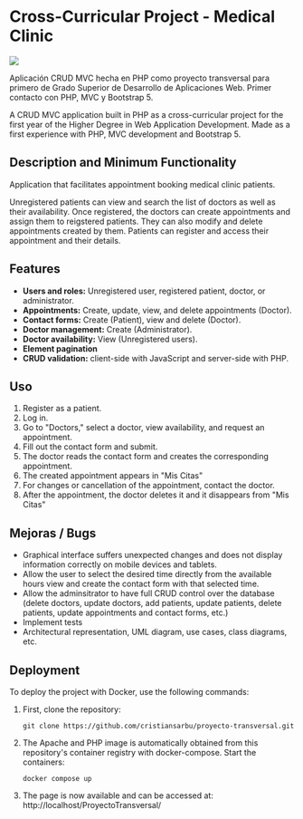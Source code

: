 # Cross-Curricular Project - Medical Clinic
<a href="https://github.com/cristiansarbu/proyecto-transversal/blob/master/README.es.md"><img src="https://img.shields.io/badge/lang-es-yellow"></a>

Aplicación CRUD MVC hecha en PHP como proyecto transversal para primero de Grado Superior de Desarrollo de Aplicaciones Web. Primer contacto con PHP, MVC y Bootstrap 5.

A CRUD MVC application built in PHP as a cross-curricular project for the first year of the Higher Degree in Web Application Development. Made as a first experience with PHP, MVC development and Bootstrap 5.

## Description and Minimum Functionality
Application that facilitates appointment booking medical clinic patients.

Unregistered patients can view and search the list of doctors as well as their availability. Once registered, the doctors can create appointments and assign them to reigstered patients. They can also modify and delete appointments created by them. Patients can register and access their appointment and their details.

## Features
- **Users and roles:** Unregistered user, registered patient, doctor, or administrator. 
- **Appointments:** Create, update, view, and delete appointments (Doctor). 
- **Contact forms:** Create (Patient), view and delete (Doctor). 
- **Doctor management:** Create (Administrator). 
- **Doctor availability:** View (Unregistered users). 
- **Element pagination** 
- **CRUD validation:** client-side with JavaScript and server-side with PHP.

## Uso
1. Register as a patient. 
2. Log in. 
3. Go to "Doctors," select a doctor, view availability, and request an appointment. 
4. Fill out the contact form and submit. 
5. The doctor reads the contact form and creates the corresponding appointment. 
6. The created appointment appears in "Mis Citas" 
7. For changes or cancellation of the appointment, contact the doctor. 
8. After the appointment, the doctor deletes it and it disappears from "Mis Citas"

## Mejoras / Bugs

 - Graphical interface suffers unexpected changes and does not display information correctly on mobile devices and tablets.
 - Allow the user to select the desired time directly from the available hours view and create the contact form with that selected time.
 - Allow the adminsitrator to have full CRUD control over the database (delete doctors, update doctors, add patients, update patients, delete patients, update appointments and contact forms, etc.)
 - Implement tests
 - Architectural representation, UML diagram, use cases, class diagrams, etc.


## Deployment
To deploy the project with Docker, use the following commands:
1. First, clone the repository:
	```git
	git clone https://github.com/cristiansarbu/proyecto-transversal.git
	``` 
2. The Apache and PHP image is automatically obtained from this repository's container registry with docker-compose. Start the containers:
	```docker
	docker compose up
	```
3. The page is now available and can be accessed at: http://localhost/ProyectoTransversal/


